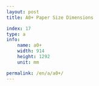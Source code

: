 ```yaml
---
layout: post
title: A0+ Paper Size Dimensions

index: 17
type: a
info:
    name: a0+
    width: 914
    height: 1292
    unit: mm

permalink: /en/a/a0+/
---
```


